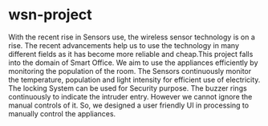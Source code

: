 # wsn-project
With the recent rise in Sensors use, the wireless sensor technology is on a rise.
The recent advancements help us to use the technology in many different fields
as it has become more reliable and cheap.This project falls into the domain of Smart Office. We
aim to use the appliances efficiently by monitoring the population of the room.
The Sensors continuously monitor the temperature, population and light intensity
for efficient use of electricity. The locking System can be used for Security
purpose. The buzzer rings continuously to indicate the intruder entry. However
we cannot ignore the manual controls of it. So, we designed a user friendly UI in
processing to manually control the appliances.




